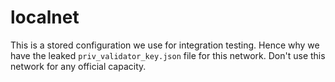 # localnet

This is a stored configuration we use for integration testing.
Hence why we have the leaked `priv_validator_key.json` file for this network.
Don't use this network for any official capacity.